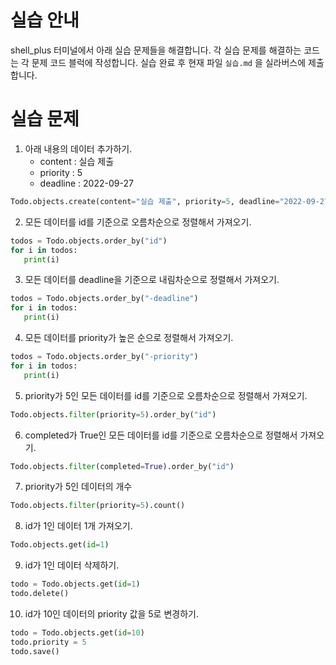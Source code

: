 # 실습 안내

shell_plus 터미널에서 아래 실습 문제들을 해결합니다.
각 실습 문제를 해결하는 코드는 각 문제 코드 블럭에 작성합니다.
실습 완료 후 현재 파일 `실습.md` 을 실라버스에 제출합니다.

# 실습 문제

1. 아래 내용의 데이터 추가하기.
   - content : 실습 제출
   - priority : 5
   - deadline : 2022-09-27

```py
Todo.objects.create(content="실습 제출", priority=5, deadline="2022-09-27")
```

2. 모든 데이터를 id를 기준으로 오름차순으로 정렬해서 가져오기.

```py
todos = Todo.objects.order_by("id")
for i in todos:
   print(i)
```

3. 모든 데이터를 deadline을 기준으로 내림차순으로 정렬해서 가져오기.

```py
todos = Todo.objects.order_by("-deadline")
for i in todos:
   print(i)
```

4. 모든 데이터를 priority가 높은 순으로 정렬해서 가져오기.

```py
todos = Todo.objects.order_by("-priority")
for i in todos:
   print(i)
```

5. priority가 5인 모든 데이터를 id를 기준으로 오름차순으로 정렬해서 가져오기.

```py
Todo.objects.filter(priority=5).order_by("id")
```

6. completed가 True인 모든 데이터를 id를 기준으로 오름차순으로 정렬해서 가져오기.

```py
Todo.objects.filter(completed=True).order_by("id")
```

7. priority가 5인 데이터의 개수

```py
Todo.objects.filter(priority=5).count()
```

8. id가 1인 데이터 1개 가져오기.

```py
Todo.objects.get(id=1)
```

9. id가 1인 데이터 삭제하기.

```py
todo = Todo.objects.get(id=1)
todo.delete()
```

10. id가 10인 데이터의 priority 값을 5로 변경하기.

```py
todo = Todo.objects.get(id=10)
todo.priority = 5
todo.save()
```
